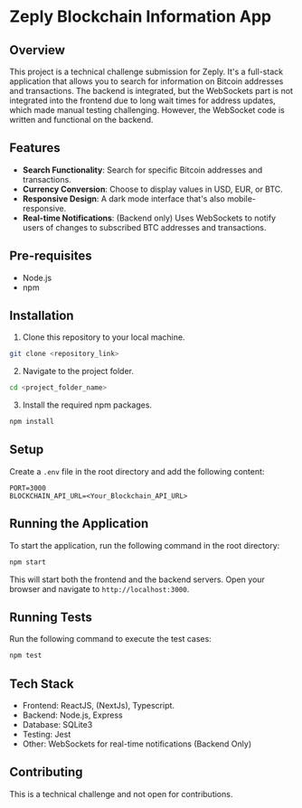 # Zeply Blockchain Information App

## Overview

This project is a technical challenge submission for Zeply. It's a full-stack application that allows you to search for information on Bitcoin addresses and transactions. The backend is integrated, but the WebSockets part is not integrated into the frontend due to long wait times for address updates, which made manual testing challenging. However, the WebSocket code is written and functional on the backend.

## Features

- **Search Functionality**: Search for specific Bitcoin addresses and transactions.
- **Currency Conversion**: Choose to display values in USD, EUR, or BTC.
- **Responsive Design**: A dark mode interface that's also mobile-responsive.
- **Real-time Notifications**: (Backend only) Uses WebSockets to notify users of changes to subscribed BTC addresses and transactions.

## Pre-requisites

- Node.js
- npm

## Installation

1. Clone this repository to your local machine.
```bash
git clone <repository_link>
```

2. Navigate to the project folder.
```bash
cd <project_folder_name>
```

3. Install the required npm packages.
```bash
npm install
```

## Setup

Create a `.env` file in the root directory and add the following content:

```env
PORT=3000
BLOCKCHAIN_API_URL=<Your_Blockchain_API_URL>
```

## Running the Application

To start the application, run the following command in the root directory:

```bash
npm start
```

This will start both the frontend and the backend servers. Open your browser and navigate to `http://localhost:3000`.

## Running Tests

Run the following command to execute the test cases:

```bash
npm test
```

## Tech Stack

- Frontend: ReactJS, (NextJs), Typescript.
- Backend: Node.js, Express
- Database: SQLite3
- Testing: Jest
- Other: WebSockets for real-time notifications (Backend Only)

## Contributing

This is a technical challenge and not open for contributions.
